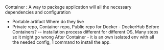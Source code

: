 Container : A way to package application will all the necessary   dependencies and configuration
- Portable artifact
Where do they live
- Private repo, Container repo, Public repo for Docker - DockerHub
Before Containers? -- installation process different for different OS, Many steps so it might go wrong
After Container - it is an own isolated env with all the needed config, 1 command to  install the app.